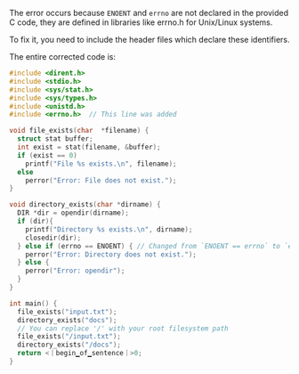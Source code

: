 The error occurs because `ENOENT` and `errno` are not declared in the provided C code, they are defined in libraries like errno.h for Unix/Linux systems. 

To fix it, you need to include the header files which declare these identifiers.

The entire corrected code is:
```c
#include <dirent.h>
#include <stdio.h>
#include <sys/stat.h>
#include <sys/types.h>
#include <unistd.h>
#include <errno.h>  // This line was added

void file_exists(char  *filename) {
  struct stat buffer;
  int exist = stat(filename, &buffer);
  if (exist == 0)
    printf("File %s exists.\n", filename);
  else
    perror("Error: File does not exist.");
}

void directory_exists(char *dirname) {
  DIR *dir = opendir(dirname);
  if (dir){
    printf("Directory %s exists.\n", dirname);
    closedir(dir);
  } else if (errno == ENOENT) { // Changed from `ENOENT == errno` to `errno == ENOENT`
    perror("Error: Directory does not exist.");
  } else {
    perror("Error: opendir");
  }
}

int main() {
  file_exists("input.txt");
  directory_exists("docs");
  // You can replace '/' with your root filesystem path
  file_exists("/input.txt");
  directory_exists("/docs");
  return <｜begin▁of▁sentence｜>0;
}
```

